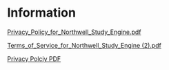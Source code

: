 # Information

[Privacy_Policy_for_Northwell_Study_Engine.pdf](https://github.com/Northwell-Activate/Information/files/8969849/Privacy_Policy_for_Northwell_Study_Engine.2.2.pdf)

[Terms_of_Service_for_Northwell_Study_Engine (2).pdf](https://github.com/Northwell-Activate/Information/files/8969851/Terms_of_Service_for_Northwell_Study_Engine.2.pdf)


<a href="Northwell-Activate.github.io/Information/8969849/Privacy_Policy_for_Northwell_Study_Engine.2.2.pdf" target="_blank">Privacy Polciy PDF</a>
